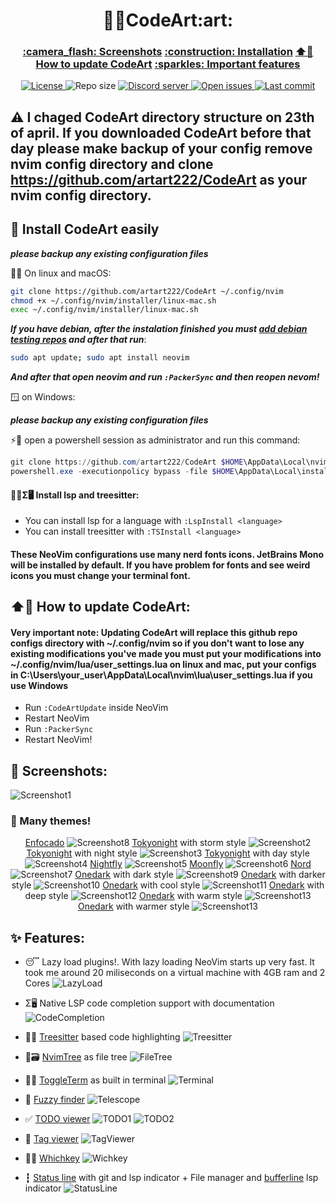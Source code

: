 <h1 align="center">👨‍💻CodeArt:art:</h1>

<h3 align="center">
  <a href="#screenshots">:camera_flash: Screenshots</a>
  <a href="#installation">:construction: Installation</a>
  <a href="#update">⬆️📅 How to update CodeArt</a>
  <a href="#features">:sparkles: Important features</a>
</h3>

<div align="center">
  <a href="https://github.com/artart222/CodeArt/blob/main/LICENSE">
    <img src="https://img.shields.io/github/license/artart222/CodeArt?color=important&style=flat-square" alt="License">
  </a>

  <img src="https://img.shields.io/github/repo-size/artart222/CodeArt?style=flat-square" alt="Repo size">

  <a href="https://discord.gg/mhy9aK9Qzp">
    <img src="https://img.shields.io/badge/Discord-server-blue?style=flat-square" alt="Discord server">
  </a>

  <a href="https://github.com/artart222/CodeArt/issues">
    <img src="https://img.shields.io/github/issues/artart222/CodeArt?color=ff0000&style=flat-square" alt="Open issues">
  </a>

  <a href="https://github.com/artart222/CodeArt/pulse">
    <img src="https://img.shields.io/github/last-commit/artart222/CodeArt?color=blueviolet&style=flat-square" alt="Last commit">
  </a>
</div>

## :warning: I chaged CodeArt directory structure on 23th of april. If you downloaded CodeArt before that day please make backup of your config remove nvim config directory and clone https://github.com/artart222/CodeArt as your nvim config directory.

<a id="installation"></a>

## :construction: Install CodeArt easily

**_please backup any existing configuration files_**

🐧🍎 On linux and macOS:

```bash
git clone https://github.com/artart222/CodeArt ~/.config/nvim
chmod +x ~/.config/nvim/installer/linux-mac.sh
exec ~/.config/nvim/installer/linux-mac.sh
```

**_If you have debian, after the instalation finished you must [add debian testing repos](https://serverfault.com/a/550856) and after that run_**:

```bash
sudo apt update; sudo apt install neovim
```

**_And after that open neovim and run `:PackerSync` and then reopen nevom!_**

🪟 on Windows:

**_please backup any existing configuration files_**

⚡🐚 open a powershell session as administrator and run this command:

```powershell
git clone https://github.com/artart222/CodeArt $HOME\AppData\Local\nvim
powershell.exe -executionpolicy bypass -file $HOME\AppData\Local\installer\windows.ps1
```

#### 🌲💺Σ🖥️ Install lsp and treesitter:

- You can install lsp for a language with `:LspInstall <language>`
- You can install treesitter with `:TSInstall <language>`

#### These NeoVim configurations use many nerd fonts icons. JetBrains Mono will be installed by default. If you have problem for fonts and see weird icons you must change your terminal font.

<a id="update"></a>

## ⬆️📅 How to update CodeArt:

#### Very important note: Updating CodeArt will replace this github repo configs directory with ~/.config/nvim so if you don't want to lose any existing modifications you've made you must put your modifications into ~/.config/nvim/lua/user_settings.lua on linux and mac, put your configs in C:\Users\your_user\AppData\Local\nvim\lua\user_settings.lua if you use Windows

- Run `:CodeArtUpdate` inside NeoVim
- Restart NeoVim
- Run `:PackerSync`
- Restart NeoVim!

<a id="screenshots"></a>

## :camera_flash: Screenshots:

![Screenshot1](/utils/media/Screenshot1.png "Screenshots1")

### :art: Many themes!

<div align="center">

[Enfocado](https://github.com/wuelnerdotexe/vim-enfocado)
![Screenshot8](/utils/media/Screenshot8.png "Screenshots8")
[Tokyonight](https://github.com/folke/tokyonight.nvim) with storm style
![Screenshot2](/utils/media/Screenshot2.png "Screenshots2")
[Tokyonight](https://github.com/folke/tokyonight.nvim) with night style
![Screenshot3](/utils/media/Screenshot3.png "Screenshots3")
[Tokyonight](https://github.com/folke/tokyonight.nvim) with day style
![Screenshot4](/utils/media/Screenshot4.png "Screenshots4")
[Nightfly](https://github.com/bluz71/vim-nightfly-guicolors)
![Screenshot5](/utils/media/Screenshot5.png "Screenshots5")
[Moonfly](https://github.com/bluz71/vim-moonfly-colors)
![Screenshot6](/utils/media/Screenshot6.png "Screenshots6")
[Nord](https://github.com/shaunsingh/nord.nvim)
![Screenshot7](/utils/media/Screenshot7.png "Screenshots7")
[Onedark](https://github.com/navarasu/onedark.nvim) with dark style
![Screenshot9](/utils/media/Screenshot9.png "Screenshots9")
[Onedark](https://github.com/navarasu/onedark.nvim) with darker style
![Screenshot10](/utils/media/Screenshot10.png "Screenshots10")
[Onedark](https://github.com/navarasu/onedark.nvim) with cool style
![Screenshot11](/utils/media/Screenshot11.png "Screenshots11")
[Onedark](https://github.com/navarasu/onedark.nvim) with deep style
![Screenshot12](/utils/media/Screenshot12.png "Screenshots12")
[Onedark](https://github.com/navarasu/onedark.nvim) with warm style
![Screenshot13](/utils/media/Screenshot13.png "Screenshots13")
[Onedark](https://github.com/navarasu/onedark.nvim) with warmer style
![Screenshot13](/utils/media/Screenshot14.png "Screenshots14")

</div>

<a id="features"></a>

## :sparkles: Features:

- 😴 Lazy load plugins!. With lazy loading NeoVim starts up very fast. It took me around 20 miliseconds on a virtual machine with 4GB ram and 2 Cores
  ![LazyLoad](/utils/media/LazyLoad.png "LazyLoad")

- Σ🖥️ Native LSP code completion support with documentation
  ![CodeCompletion](/utils/media/CodeCompletion.png "CodeCompletion")

- 🌲💺 [Treesitter](https://github.com/nvim-treesitter/nvim-treesitter) based code highlighting
  ![Treesitter](/utils/media/Treesitter.png "Treesitter")

- 🌳:card_file_box: [NvimTree](https://github.com/kyazdani42/nvim-tree.lua) as file tree
  ![FileTree](/utils/media/FileTree.png "FileTree")

- 🚏🚌 [ToggleTerm](https://github.com/akinsho/toggleterm.nvim) as built in terminal
  ![Terminal](/utils/media/Terminal.png "Terminal")

- 🔭 [Fuzzy finder](https://github.com/nvim-telescope/telescope.nvim)
  ![Telescope](/utils/media/Telescope.png "Telescope")

- :white_check_mark: [TODO viewer](https://github.com/folke/todo-comments.nvim)
  ![TODO1](/utils/media/TODO.png "TODO")
  ![TODO2](/utils/media/TODO2.png "TODO2")

- :bookmark: [Tag viewer](https://github.com/liuchengxu/vista.vim#commands)
  ![TagViewer](/utils/media/TagViewer.png "TagViewer")

- 🤔🔑 [Whichkey](https://github.com/folke/which-key.nvim)
  ![Wichkey](/utils/media/Wichkey.png "Wichkey")

- ┇ [Status line](https://github.com/nvim-lualine/lualine.nvim) with git and lsp indicator + File manager and [bufferline](https://github.com/akinsho/nvim-bufferline.lua) lsp indicator
  ![StatusLine](/utils/media/StatusLine.png "StatusLine")
